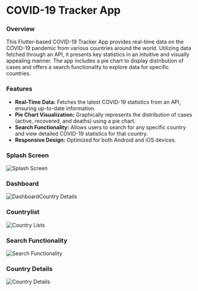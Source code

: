 # COVID-19 Tracker App

### Overview

This Flutter-based COVID-19 Tracker App provides real-time data on the COVID-19 pandemic from various countries around the world. Utilizing data fetched through an API, it presents key statistics in an intuitive and visually appealing manner. The app includes a pie chart to display distribution of cases and offers a search functionality to explore data for specific countries.

### Features

- **Real-Time Data:** Fetches the latest COVID-19 statistics from an API, ensuring up-to-date information.
- **Pie Chart Visualization:** Graphically represents the distribution of cases (active, recovered, and deaths) using a pie chart.
- **Search Functionality:** Allows users to search for any specific country and view detailed COVID-19 statistics for that country.
- **Responsive Design:** Optimized for both Android and iOS devices.
### Splash Screen
![Splash Screen](images/screenshot/splashscreen.jpeg)

### Dashboard
![DashboardCountry Details](images/screenshot/mainscreen.jpeg)
### Countrylist
![Country Lists](images/screenshot/countrylist.jpeg)

### Search Functionality
![Search Functionality](images/screenshot/search.jpeg)

### Country Details
![Country Details](images/screenshot/countrydetail.jpeg)
